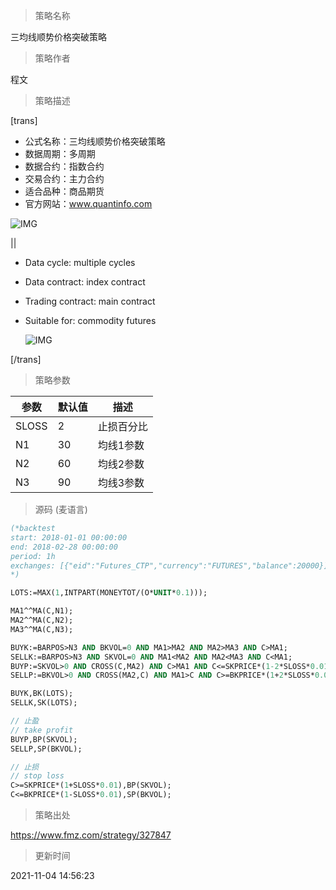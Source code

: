 
> 策略名称

三均线顺势价格突破策略

> 策略作者

程文

> 策略描述

[trans]
- 公式名称：三均线顺势价格突破策略
- 数据周期：多周期
- 数据合约：指数合约
- 交易合约：主力合约
- 适合品种：商品期货
- 官方网站：www.quantinfo.com

![IMG](https://www.fmz.com/upload/asset/4327c3e54a8618bb6f5b0ac3ea54dfc2.png)

||

- Data cycle: multiple cycles
- Data contract: index contract
- Trading contract: main contract
- Suitable for: commodity futures

  ![IMG](https://www.fmz.com/upload/asset/ed995f267589e43cdc0492a87952dcad.png) 

[/trans]

> 策略参数



|参数|默认值|描述|
|----|----|----|
|SLOSS|2|止损百分比|stop loss percentage|
|N1|30|均线1参数|MA1 parameter|
|N2|60|均线2参数|MA2 parameter|
|N3|90|均线3参数|MA3 parameter|


> 源码 (麦语言)

``` pascal
(*backtest
start: 2018-01-01 00:00:00
end: 2018-02-28 00:00:00
period: 1h
exchanges: [{"eid":"Futures_CTP","currency":"FUTURES","balance":20000}]
*)

LOTS:=MAX(1,INTPART(MONEYTOT/(O*UNIT*0.1)));

MA1^^MA(C,N1);
MA2^^MA(C,N2);
MA3^^MA(C,N3);

BUYK:=BARPOS>N3 AND BKVOL=0 AND MA1>MA2 AND MA2>MA3 AND C>MA1;
SELLK:=BARPOS>N3 AND SKVOL=0 AND MA1<MA2 AND MA2<MA3 AND C<MA1;
BUYP:=SKVOL>0 AND CROSS(C,MA2) AND C>MA1 AND C<=SKPRICE*(1-2*SLOSS*0.01);
SELLP:=BKVOL>0 AND CROSS(MA2,C) AND MA1>C AND C>=BKPRICE*(1+2*SLOSS*0.01);

BUYK,BK(LOTS);
SELLK,SK(LOTS);

// 止盈
// take profit
BUYP,BP(SKVOL);
SELLP,SP(BKVOL);

// 止损
// stop loss
C>=SKPRICE*(1+SLOSS*0.01),BP(SKVOL);
C<=BKPRICE*(1-SLOSS*0.01),SP(BKVOL);
```

> 策略出处

https://www.fmz.com/strategy/327847

> 更新时间

2021-11-04 14:56:23
